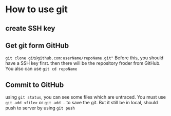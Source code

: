 # How to use git
## create SSH key
## Get git form GitHub
```git clone git@github.com:userName/repoName.git"```
Before this, you should have a SSH key first.
then there will be the repository froder from GitHub.
You also can use ```git cd repoName```
## Commit to GitHub
using ```git status```, you can see some files which are untraced.
You must use ```git add <file>``` or ```git add .``` to save the git.
But it still be in local, should push to server by using ```git push```

